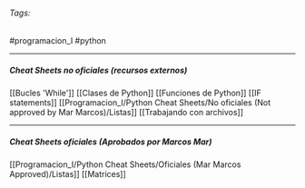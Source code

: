 ###### Tags:
#programacion_I
#python

---
##### Cheat Sheets no oficiales (recursos externos)
[[Bucles 'While']]
[[Clases de Python]]
[[Funciones de Python]]
[[IF statements]]
[[Programacion_I/Python Cheat Sheets/No oficiales (Not approved by Mar Marcos)/Listas]]
[[Trabajando con archivos]]

---

##### Cheat Sheets oficiales (Aprobados por Marcos Mar)
[[Programacion_I/Python Cheat Sheets/Oficiales (Mar Marcos Approved)/Listas]]
[[Matrices]]